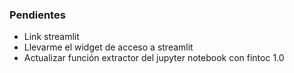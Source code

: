 ### Pendientes

- Link streamlit 
- Llevarme el widget de acceso a streamlit
- Actualizar función extractor del jupyter notebook con fintoc 1.0